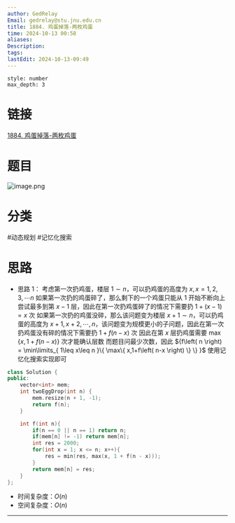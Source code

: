 ```yaml
---
author: GedRelay
Email: gedrelay@stu.jnu.edu.cn
title: 1884. 鸡蛋掉落-两枚鸡蛋
time: 2024-10-13 00:58
aliases: 
Description: 
tags: 
lastEdit: 2024-10-13-09:49
---
```


```toc
style: number
max_depth: 3
```

# 链接
[1884. 鸡蛋掉落-两枚鸡蛋](https://leetcode.cn/problems/egg-drop-with-2-eggs-and-n-floors/) 

# 题目
![image.png](https://ged-pic-bed.oss-cn-guangzhou.aliyuncs.com/img/202410130059064.png)


# 分类
#动态规划 #记忆化搜索 

# 思路
- 思路 1：
考虑第一次扔鸡蛋，楼层 ${1\sim n }$，可以扔鸡蛋的高度为 ${x,x=1,2,3,\cdots n }$ 
如果第一次扔的鸡蛋碎了，那么剩下的一个鸡蛋只能从 ${1 }$ 开始不断向上尝试最多到第 ${x-1 }$ 层，因此在第一次扔鸡蛋碎了的情况下需要扔 ${1+\left( x-1 \right) =x }$ 次
如果第一次扔的鸡蛋没碎，那么该问题变为楼层 ${x+1\sim n }$，可以扔鸡蛋的高度为 ${x+1,x+2,\cdots ,n }$，该问题变为规模更小的子问题，因此在第一次扔鸡蛋没有碎的情况下需要扔 ${1+f\left( n-x \right)  }$ 次
因此在第 ${x }$ 层扔鸡蛋需要 ${\max\{ x,1+f\left( n-x \right)  \}  }$ 次才能确认层数
而题目问最少次数，因此 ${f\left( n \right) = \min\limits_{ 1\leq x\leq n }\{ \max\{ x,1+f\left( n-x \right)  \}  \}  }$ 
使用记忆化搜索实现即可


```cpp
class Solution {
public:
    vector<int> mem;
    int twoEggDrop(int n) {
        mem.resize(n + 1, -1);
        return f(n);
    }

    int f(int n){
        if(n == 0 || n == 1) return n;
        if(mem[n] != -1) return mem[n];
        int res = 2000;
        for(int x = 1; x <= n; x++){
            res = min(res, max(x, 1 + f(n - x)));
        }
        return mem[n] = res;
    }
};
```


- 时间复杂度：${O\left( n \right)  }$ 
- 空间复杂度：${O\left( n \right)  }$ 


---

